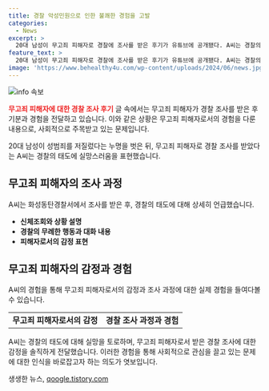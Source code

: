 ```yaml
---
title: 경찰 악성민원으로 인한 불쾌한 경험을 고발
categories:
  - News
excerpt: >
  20대 남성이 무고죄 피해자로 경찰에 조사를 받은 후기가 유튜브에 공개됐다. A씨는 경찰의 태도에 실망하며, 경찰의 무례한 행동과 사과 부족을 지적했다. 피의자로 낙인 찍히고 반말을 당하는 등 억울한 대우를 받은 A씨는 무한한 변명과 냉소적인 태도에 실망을 털었다. 논란의 시작은 화성시 헬스장에서의 성폭력 사건으로, 허위신고로 밝혀졌지만, A씨는 아직까지 피해자로서의 사과를 받지 못하고 있다. 이에 대한 인터뷰 내용이 사회관계망 서비스와 온라인 커뮤니티에서 큰 공분을 샀고, 논란은 여전히 사그라들지 않고 있다.
feature_text: >
  20대 남성이 무고죄 피해자로 경찰에 조사를 받은 후기가 유튜브에 공개됐다. A씨는 경찰의 태도에 실망하며, 경찰의 무례한 행동과 사과 부족을 지적했다. 피의자로 낙인 찍히고 반말을 당하는 등 억울한 대우를 받은 A씨는 무한한 변명과 냉소적인 태도에 실망을 털었다. 논란의 시작은 화성시 헬스장에서의 성폭력 사건으로, 허위신고로 밝혀졌지만, A씨는 아직까지 피해자로서의 사과를 받지 못하고 있다. 이에 대한 인터뷰 내용이 사회관계망 서비스와 온라인 커뮤니티에서 큰 공분을 샀고, 논란은 여전히 사그라들지 않고 있다.
image: 'https://www.behealthy4u.com/wp-content/uploads/2024/06/news.jpg'
---
```


<p><img src="https://www.behealthy4u.com/wp-content/uploads/2024/06/news.jpg" alt="info 속보" /></p>

<p><b><span style="color: #ee2323;">무고죄 피해자에 대한 경찰 조사 후기</span></b>
글 속에서는 무고죄 피해자가 경찰 조사를 받은 후 기분과 경험을 전달하고 있습니다. 이와 같은 상황은 무고죄 피해자로서의 경험을 다룬 내용으로, 사회적으로 주목받고 있는 문제입니다.</p>

<p data-ke-size="size16">20대 남성이 성범죄를 저질렀다는 누명을 벗은 뒤, 무고죄 피해자로 경찰 조사를 받았다는 A씨는 경찰의 태도에 실망스러움을 표현했습니다.</p>

<h2 data-ke-size="size26">무고죄 피해자의 조사 과정</h2>

<p>A씨는 화성동탄경찰서에서 조사를 받은 후, 경찰의 태도에 대해 상세히 언급했습니다.</p>

<ul>
  <li><b>신체조회와 상황 설명</b></li>
  <li><b>경찰의 무례한 행동과 대화 내용</b></li>
  <li><b>피해자로서의 감정 표현</b></li>
</ul>

<h2 data-ke-size="size26">무고죄 피해자의 감정과 경험</h2>

<p>A씨의 경험을 통해 무고죄 피해자로서의 감정과 조사 과정에 대한 실제 경험을 들여다볼 수 있습니다.</p>

<table>
  <tr>
    <td style="text-align: center; height: 17px;"><b>무고죄 피해자로서의 감정</b></td>
    <td style="text-align: center; height: 17px;"><b>경찰 조사 과정과 경험</b></td>
  </tr>
</table>

<p data-ke-size="size16">A씨는 경찰의 태도에 대해 실망을 토로하며, 무고죄 피해자로서 받은 경찰 조사에 대한 감정을 솔직하게 전달했습니다. 이러한 경험을 통해 사회적으로 관심을 끌고 있는 문제에 대한 인식을 바로잡고자 하는 의도가 엿보입니다.</p>
생생한 뉴스, <a href="https://qoogle.tistory.com" rel="dofollow">qoogle.tistory.com</a>


